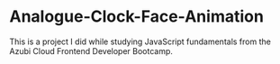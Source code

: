 # Analogue-Clock-Face-Animation

This is a project I did while studying JavaScript fundamentals from the Azubi Cloud Frontend Developer Bootcamp.
